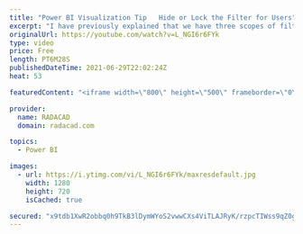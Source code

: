 ```yaml
---
title: "Power BI Visualization Tip   Hide or Lock the Filter for Users"
excerpt: "I have previously explained that we have three scopes of filtering in the Power BI visualization. The filter created in the filter pane can be often changed or viewed by the user. However, there is a simple way to hide or lock it from the user. In this article and video, I explain how that works. Read"
originalUrl: https://youtube.com/watch?v=L_NGI6r6FYk
type: video
price: Free
length: PT6M28S
publishedDateTime: 2021-06-29T22:02:24Z
heat: 53

featuredContent: "<iframe width=\"800\" height=\"500\" frameborder=\"0\" src=\"https://www.youtube.com/embed/L_NGI6r6FYk\" allow=\"accelerometer; autoplay; encrypted-media; gyroscope; picture-in-picture\" allowfullscreen></iframe>"

provider:
  name: RADACAD
  domain: radacad.com

topics:
  - Power BI

images:
  - url: https://i.ytimg.com/vi/L_NGI6r6FYk/maxresdefault.jpg
    width: 1280
    height: 720
    isCached: true

secured: "x9tdb1XwR2obbq0h9TkB3lDymWYoS2vwwCXs4ViTLAJRyK/rzpcTIWss9qZ0gvYOAjpoywsS6ghTFVrz56TzRsu1rbKDKlSi/1dshmE2nJ4YTFYtroldd0HfUfGcgQkS8KsuxNRu0ilaWBnkyQCc3aJj4jw9WQbl2/hPiGheniuxAHu/yoDlw1paHcgoDRKiXxfBStjiGMJD37UrHuAYIcRNvb8khf08cgFVfUJascTUsAyzyZm+zgfRLxSsJnCZv3iZdnKD4P3P2SGEg6SeVbaRvTTz0WI73B3VIKJ+8AnVk+OLVi2HCeNDmRpgG9M2pG2jyCZp5F7gPkpN2m2Av7Kx09CIOU63uIVH2MPnomccQfHpeFNCrieNEqvIFM7bx4WTGRgs/39saAzDFOVoiNGbbI5dcYyGujyhh0dY+Aw=;VKnfs98zeVo4ocq/ZYN3mQ=="
---
```


